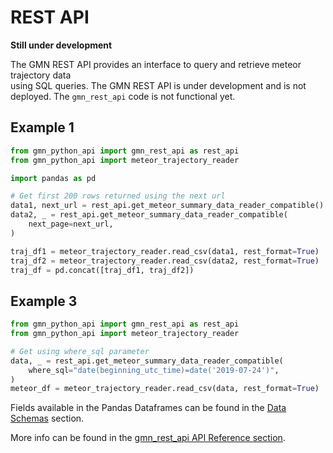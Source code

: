 # REST API

**Still under development**

The GMN REST API provides an interface to query and retrieve meteor trajectory data  
using SQL queries. The GMN REST API is under development and is not deployed. 
The `gmn_rest_api` code is not functional yet.

## Example 1

```python
from gmn_python_api import gmn_rest_api as rest_api
from gmn_python_api import meteor_trajectory_reader

import pandas as pd

# Get first 200 rows returned using the next url
data1, next_url = rest_api.get_meteor_summary_data_reader_compatible()
data2, _ = rest_api.get_meteor_summary_data_reader_compatible(
    next_page=next_url,
)

traj_df1 = meteor_trajectory_reader.read_csv(data1, rest_format=True)
traj_df2 = meteor_trajectory_reader.read_csv(data2, rest_format=True)
traj_df = pd.concat([traj_df1, traj_df2])
```

## Example 3

```python
from gmn_python_api import gmn_rest_api as rest_api
from gmn_python_api import meteor_trajectory_reader

# Get using where_sql parameter
data, _ = rest_api.get_meteor_summary_data_reader_compatible(
    where_sql="date(beginning_utc_time)=date('2019-07-24')",
)
meteor_df = meteor_trajectory_reader.read_csv(data, rest_format=True)
```

Fields available in the Pandas Dataframes can be found in the 
[Data Schemas](./data_schemas.md) section.

More info can be found in the 
[gmn_rest_api API Reference section](autoapi/gmn_python_api/gmn_rest_api/index).
